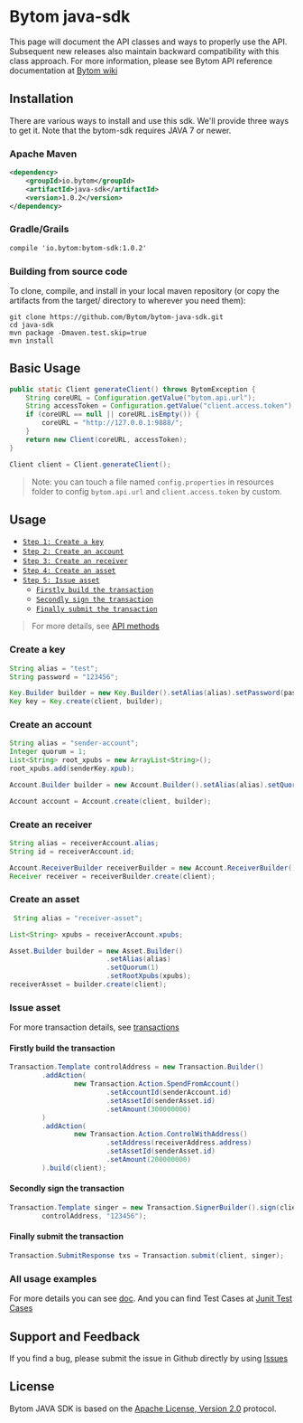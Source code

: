 # Bytom java-sdk

This page will document the API classes and ways to properly use the API.
Subsequent new releases also maintain backward compatibility with this class
approach. For more information, please see Bytom API reference documentation
at [Bytom wiki](https://github.com/Bytom/bytom/wiki/API-Reference)

## Installation

There are various ways to install and use this sdk. We'll provide three ways to get it. Note that the bytom-sdk requires JAVA 7 or newer.

### Apache Maven

```xml
<dependency>
    <groupId>io.bytom</groupId>
    <artifactId>java-sdk</artifactId>
    <version>1.0.2</version>
</dependency>
```

### Gradle/Grails
```xml
compile 'io.bytom:bytom-sdk:1.0.2'
```

### Building from source code

To clone, compile, and install in your local maven repository (or copy the artifacts from the target/ directory to wherever you need them):

```shell
git clone https://github.com/Bytom/bytom-java-sdk.git
cd java-sdk
mvn package -Dmaven.test.skip=true
mvn install
```

## Basic Usage

```java
public static Client generateClient() throws BytomException {
    String coreURL = Configuration.getValue("bytom.api.url");
    String accessToken = Configuration.getValue("client.access.token");
    if (coreURL == null || coreURL.isEmpty()) {
        coreURL = "http://127.0.0.1:9888/";
    }
    return new Client(coreURL, accessToken);
}

Client client = Client.generateClient();
```
> Note: you can touch a file named ```config.properties``` in resources folder to config ```bytom.api.url``` and ```client.access.token``` by custom.

## Usage

* [`Step 1: Create a key`](#create-a-key)
* [`Step 2: Create an account`](#create-an-account)
* [`Step 3: Create an receiver`](#create-an-receiver)
* [`Step 4: Create an asset`](#create-an-asset)
* [`Step 5: Issue asset`](#issue-asset)
    * [`Firstly build the transaction`](#firstly-build-the-transaction)
    * [`Secondly sign the transaction`](#secondly-sign-the-transaction)
    * [`Finally submit the transaction`](#finally-submit-the-transaction)

> For more details, see [API methods](https://github.com/Bytom/bytom-java-sdk/blob/master/java-sdk/doc/index.md#api-methods)

### Create a key

```java
String alias = "test";
String password = "123456";

Key.Builder builder = new Key.Builder().setAlias(alias).setPassword(password);
Key key = Key.create(client, builder);
```

### Create an account

```java
String alias = "sender-account";
Integer quorum = 1;
List<String> root_xpubs = new ArrayList<String>();
root_xpubs.add(senderKey.xpub);

Account.Builder builder = new Account.Builder().setAlias(alias).setQuorum(quorum).setRootXpub(root_xpubs);

Account account = Account.create(client, builder);
```

### Create an receiver

```java
String alias = receiverAccount.alias;
String id = receiverAccount.id;

Account.ReceiverBuilder receiverBuilder = new Account.ReceiverBuilder().setAccountAlias(alias).setAccountId(id);
Receiver receiver = receiverBuilder.create(client);
```

### Create an asset

```java
 String alias = "receiver-asset";

List<String> xpubs = receiverAccount.xpubs;

Asset.Builder builder = new Asset.Builder()
                        .setAlias(alias)
                        .setQuorum(1)
                        .setRootXpubs(xpubs);
receiverAsset = builder.create(client);
```

### Issue asset

For more transaction details, see [transactions](https://github.com/Bytom/bytom-java-sdk/blob/master/java-sdk/doc/transactions.md)

#### Firstly build the transaction

```java
Transaction.Template controlAddress = new Transaction.Builder()
        .addAction(
                new Transaction.Action.SpendFromAccount()
                        .setAccountId(senderAccount.id)
                        .setAssetId(senderAsset.id)
                        .setAmount(300000000)
        )
        .addAction(
                new Transaction.Action.ControlWithAddress()
                        .setAddress(receiverAddress.address)
                        .setAssetId(senderAsset.id)
                        .setAmount(200000000)
        ).build(client);
```

#### Secondly sign the transaction

```java
Transaction.Template singer = new Transaction.SignerBuilder().sign(client,
        controlAddress, "123456");
```

#### Finally submit the transaction

```java
Transaction.SubmitResponse txs = Transaction.submit(client, singer);
```


### All usage examples

For more details you can see [doc](https://github.com/Bytom/bytom-java-sdk/blob/master/doc/index.md#api-methods). And you can find Test Cases at [Junit Test Cases](https://github.com/Bytom/bytom-java-sdk/tree/master/src/test/java/io/bytom/integration)

## Support and Feedback

If you find a bug, please submit the issue in Github directly by using [Issues](https://github.com/Bytom/bytom-java-sdk/issues)

## License

Bytom JAVA SDK is based on the [Apache License, Version 2.0](http://www.apache.org/licenses/LICENSE-2.0.txt)  protocol.
